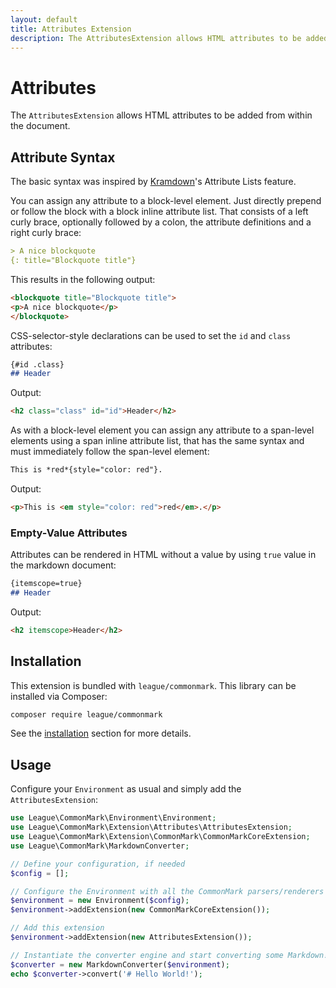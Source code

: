 ```yaml
---
layout: default
title: Attributes Extension
description: The AttributesExtension allows HTML attributes to be added from within the document.
---
```


# Attributes

The `AttributesExtension` allows HTML attributes to be added from within the document.

## Attribute Syntax

The basic syntax was inspired by [Kramdown](http://kramdown.gettalong.org/syntax.html#attribute-list-definitions)'s Attribute Lists feature.

You can assign any attribute to a block-level element. Just directly prepend or follow the block with a block inline attribute list.
That consists of a left curly brace, optionally followed by a colon, the attribute definitions and a right curly brace:

```markdown
> A nice blockquote
{: title="Blockquote title"}
```

This results in the following output:

```html
<blockquote title="Blockquote title">
<p>A nice blockquote</p>
</blockquote>
```

CSS-selector-style declarations can be used to set the `id` and `class` attributes:

```markdown
{#id .class}
## Header
```

Output:

```html
<h2 class="class" id="id">Header</h2>
```

As with a block-level element you can assign any attribute to a span-level elements using a span inline attribute list,
that has the same syntax and must immediately follow the span-level element:

```markdown
This is *red*{style="color: red"}.
```

Output:

```html
<p>This is <em style="color: red">red</em>.</p>
```

### Empty-Value Attributes

Attributes can be rendered in HTML without a value by using `true` value in the markdown document:

```markdown
{itemscope=true}
## Header
```

Output:

```html
<h2 itemscope>Header</h2>
```

## Installation

This extension is bundled with `league/commonmark`. This library can be installed via Composer:

```bash
composer require league/commonmark
```

See the [installation](/2.5/installation/) section for more details.

## Usage

Configure your `Environment` as usual and simply add the `AttributesExtension`:

```php
use League\CommonMark\Environment\Environment;
use League\CommonMark\Extension\Attributes\AttributesExtension;
use League\CommonMark\Extension\CommonMark\CommonMarkCoreExtension;
use League\CommonMark\MarkdownConverter;

// Define your configuration, if needed
$config = [];

// Configure the Environment with all the CommonMark parsers/renderers
$environment = new Environment($config);
$environment->addExtension(new CommonMarkCoreExtension());

// Add this extension
$environment->addExtension(new AttributesExtension());

// Instantiate the converter engine and start converting some Markdown!
$converter = new MarkdownConverter($environment);
echo $converter->convert('# Hello World!');
```
